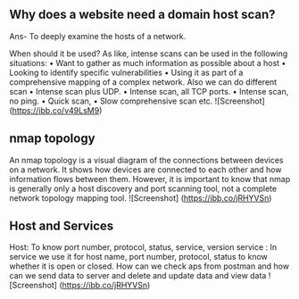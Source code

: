 ## Why does a website need a domain host scan?
Ans- To deeply examine the hosts of a network.

 When should it be used?
As like, intense scans can be used in the following situations:
•	Want to gather as much information as possible about a host
•	Looking to identify specific vulnerabilities
•	Using it as part of a comprehensive mapping of a complex network.
Also we can do different scan
•	Intense scan plus UDP.
•	Intense scan, all TCP ports.
•	Intense scan, no ping.
•	Quick scan,
•	Slow comprehensive scan etc.
![Screenshot] (https://ibb.co/v49LsM9)

## nmap topology

An nmap topology is a visual diagram of the connections between devices on a network. It shows how devices are connected to each other and
how information flows between them. However, it is important to know that nmap is generally only a host discovery and port scanning tool,
not a complete network topology mapping tool.
![Screenshot] (https://ibb.co/jRHYVSn) 

## Host and Services 
Host: To know port number, protocol, status, service, version
service : In service we use it for host name, port number, protocol, status to know whether it is open or closed.
How can we check aps from postman and how can we send data to server and delete and update data and view data
![Screenshot] (https://ibb.co/jRHYVSn)
